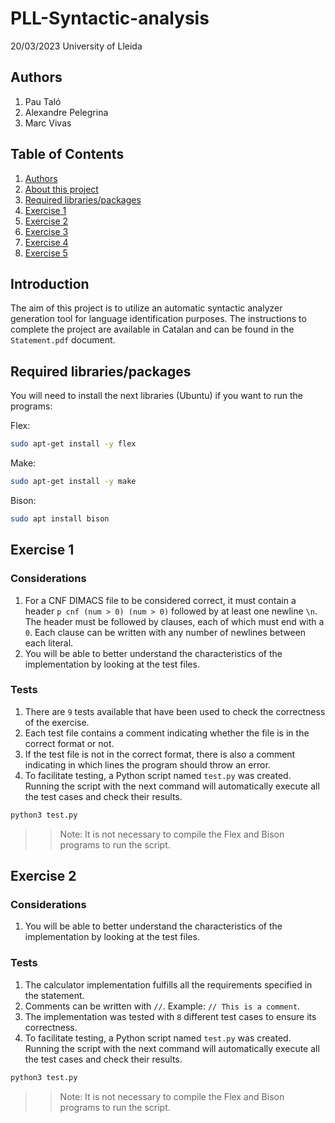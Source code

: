 # PLL-Syntactic-analysis
20/03/2023
University of Lleida

## Authors
1. Pau Taló
2. Alexandre Pelegrina
3. Marc Vivas

## Table of Contents
1. [Authors](#authors)
2. [About this project](#introduction)
3. [Required libraries/packages](#required-libraries/packages)
4. [Exercise 1](#exercise-1)
5. [Exercise 2](#exercise-2)
6. [Exercise 3](#exercise-3)
7. [Exercise 4](#exercise-4)
8. [Exercise 5](#exercise-5)

## Introduction
The aim of this project is to utilize an automatic syntactic analyzer generation tool for language identification purposes. The instructions to complete the project are available in Catalan and can be found in the `Statement.pdf` document.

## Required libraries/packages
You will need to install the next libraries (Ubuntu) if you want to run the programs:

Flex:
```bash
sudo apt-get install -y flex
```
Make:
```bash
sudo apt-get install -y make
```

Bison:
```bash
sudo apt install bison
```
## Exercise 1
### Considerations
1. For a CNF DIMACS file to be considered correct, it must contain a header `p cnf (num > 0) (num > 0)` followed by at least one newline `\n`. The header must be followed by clauses, each of which must end with a `0`. Each clause can be written with any number of newlines between each literal.
2. You will be able to better understand the characteristics of the implementation by looking at the test files.

### Tests
1. There are `9` tests available that have been used to check the correctness of the exercise.
2. Each test file contains a comment indicating whether the file is in the correct format or not.
3. If the test file is not in the correct format, there is also a comment indicating in which lines the program should throw an error.
4. To facilitate testing, a Python script named `test.py` was created. Running the script with the next command will automatically execute all the test cases and check their results.
```bash
python3 test.py
```
>> Note: It is not necessary to compile the Flex and Bison programs to run the script.


## Exercise 2
### Considerations
1. You will be able to better understand the characteristics of the implementation by looking at the test files.

### Tests
1. The calculator implementation fulfills all the requirements specified in the statement.
2. Comments can be written with `//`. Example: `// This is a comment`.
3. The implementation was tested with `8` different test cases to ensure its correctness.
4. To facilitate testing, a Python script named `test.py` was created. Running the script with the next command will automatically execute all the test cases and check their results.
```bash
python3 test.py
```
>> Note: It is not necessary to compile the Flex and Bison programs to run the script. 

